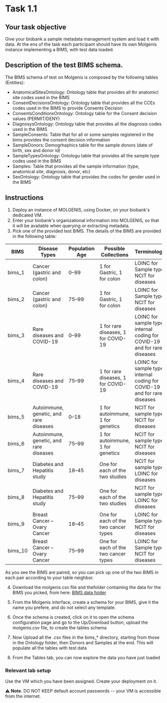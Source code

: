 # Task 1.1

## Your task objective

Give your biobank a sample metadata management system and load it with data. At the ens of the task each participant should have its own Molgenis instance implementing a BIMS, with test data loaded. 

## Description of the test BIMS schema. 

The BIMS schema of test on Molgenis is composed by the following tables (Entities):
- AnatomicalSitesOntology: Ontology table that provides all thr anatomicl site codes used in the BIMS	
- ConsentDecisionsOntology: Ontology table that provides all the CCEs codes used in the BIMS to provide Consents Decision
- ConsentsConditionsOntology: Ontology table for the Consent decision values (PERMIT/DENY)	
- DiagnosysOntology: Ontology table that provides all the diagnosis codes used in the BIMS
- SampleConsents: Table that for all or some samples registered in the bims provides the consent decision information
- SampleDonors: Demogrhaphics table for the sample donors (date of birth, sex and donor id)
- SampleTypesOntology: Ontologu table that provides all the sample type codes used in the BIMS
- Samples: Table that provides all the sample information (type, anatomical site, diagnosis, donor, etc)	
- SexOntology: Ontology table that provides the codes for gender used in the BIMS


## Instructions

1. Deploy an instance of MOLGENIS, using Docker, on your biobank's dedicated VM.
2. Enter your biobank's organizational information into MOLGENIS, so that it will be available when querying or extracting metadata.
3. Pick one of the provided test BIMS. The details of the BIMS are provided in the following table:


| BIMS    | Disease Types                          | Population Age | Possible Collections                                                  | Terminologies                                     |
|---------|----------------------------------------|----------------|-----------------------------------------------------------------------|--------------------------------------------------|
| bims_1  | Cancer (gastric and colon)             | 0–99           | 1 for Gastric, 1 for colon                                            | LOINC for Sample types, NCIT for diseases        |
| bims_2  | Cancer (gastric and colon)             | 75–99          | 1 for Gastric, 1 for colon                                            | LOINC for Sample types, NCIT for diseases        |
| bims_3  | Rare diseases and COVID-19             | 0–99           | 1 for rare diseases, 1 for COVID-19                                   | LOINC for sample types, internal coding for COVID-19 and for rare diseases |
| bims_4  | Rare diseases and COVID-19             | 75–99          | 1 for rare diseases, 1 for COVID-19                                   | LOINC for sample types, internal coding for COVID-19 and for rare diseases |
| bims_5  | Autoimmune, genetic, and rare diseases | 0–18           | 1 for autoimmune, 1 for genetics                                      | NCIT for sample types, NCIT for diseases         |
| bims_6  | Autoimmune, genetic, and rare diseases | 75–99          | 1 for autoimmune, 1 for genetics | NCIT for sample types, NCIT for diseases         |
| bims_7  | Diabetes and Hepatitis study           | 18–45          | One for each of the two studies                                       | NCIT for sample types, LOINC for diseases        |
| bims_8  | Diabetes and Hepatitis study           | 75–99          | One for each of the two studies                                       | NCIT for sample types, LOINC for diseases        |
| bims_9  | Breast Cancer – Ovary Cancer           | 18–45          | One for each of the two cancer types                                  | LOINC for Sample types, NCIT for diseases        |
| bims_10 | Breast Cancer – Ovary Cancer           | 75–99          | One for each of the two cancer types                                  | LOINC for Sample types, NCIT for diseases        |

 As you see the BIMS are paired, so you can pick up one of the two BIMS in each pair according to your table neighbor.

4. Download the molgenis.csv file and thefolder containing the data for the BIMS you picked, from here: [BIMS data folder](https://space.crs4.it/apps/files/files/3876464?dir=/Shared/Scuola_BBMRI.it/Material%20Final%20Project/BIMS)

5. From the Molgenis interface, create a schema for your BIMS, give it the name you prefere, and do not select any template. 
6. Once the schema is created, click on it to open the schema configuration page and go to the Up/Download button, upload the molgenis.csv file, to create the tables schema 
7. Now Upload all the .csv files in the bims_* directory, starting from those in the Ontology folder, then Donors and Samples at the end. This will populate all the tables with test data
8. From the Tables tab, you can now explore the data you have just loaded

### Relevant lab setup

Use the VM which you have been assigned.  Create your deployment on it.

⚠️ **Note**. DO NOT KEEP default account passwords -- your VM is accessible from the internet.